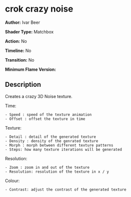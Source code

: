 # crok crazy noise

**Author:** Ivar Beer

**Shader Type:** Matchbox

**Action:** No

**Timeline:** No

**Transition:** No

**Minimum Flame Version:** 


## Description
Creates a crazy 3D Noise texture.

Time:

    - Speed : speed of the texture animation
    - Offset : offset the texture in time

Texture:

    - Detail : detail of the generated texture
    - Density : density of the genrated texture
    - Morph : morph between different texture patterns
    - Steps: how many texture iterations will be generated

Resolution:

    - Zoom : zoom in and out of the texture
    - Resolution: resolution of the texture in x / y

Colour:

    - Contrast: adjust the contrast of the generated texture
